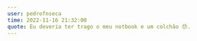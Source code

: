 ```yaml
---
user: pedrofnseca
time: 2022-11-16 21:32:00
quote: Eu deveria ter trago o meu notbook e um colchão 😞.
---
```

